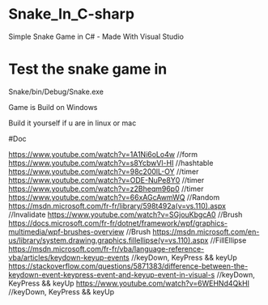 # Snake_In_C-sharp
Simple Snake Game in C# - Made With Visual Studio

# Test the snake game in 
Snake/bin/Debug/Snake.exe

Game is Build on Windows

Build it yourself if u are in linux or mac

#Doc

https://www.youtube.com/watch?v=1A1Ni6oLo4w //form
https://www.youtube.com/watch?v=s8YcbwVl-HI //hashtable
https://www.youtube.com/watch?v=98c200lL-OY //timer
https://www.youtube.com/watch?v=ODE-NuPe8Y0 //timer
https://www.youtube.com/watch?v=z2Bheqm96p0 //timer
https://www.youtube.com/watch?v=66xAGcAwmWQ //Random
https://msdn.microsoft.com/fr-fr/library/598t492a(v=vs.110).aspx //Invalidate
https://www.youtube.com/watch?v=SGjouKbgcA0 //Brush
https://docs.microsoft.com/fr-fr/dotnet/framework/wpf/graphics-multimedia/wpf-brushes-overview //Brush
https://msdn.microsoft.com/en-us/library/system.drawing.graphics.fillellipse(v=vs.110).aspx //FillEllipse
https://msdn.microsoft.com/fr-fr/vba/language-reference-vba/articles/keydown-keyup-events //keyDown, KeyPress && keyUp
https://stackoverflow.com/questions/5871383/difference-between-the-keydown-event-keypress-event-and-keyup-event-in-visual-s //keyDown, KeyPress && keyUp
https://www.youtube.com/watch?v=6WEHNd4QkHI //keyDown, KeyPress && keyUp
